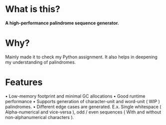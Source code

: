 # What is this?

**A high-performance palindrome sequence generator.**

# Why?
Mainly made it to check my Python assignment. It also helps in deepening my understanding of palindromes.

# Features
• Low-memory footprint and minimal GC allocations
• Good runtime performance
• Supports generation of character-unit and word-unit ( WIP ) palindromes.
• Different edge cases are generated. E.x. Single whitespace ( Alpha-numerical and vice-versa ), odd / even sequences ( With and without non-alphanumerical characters ).
